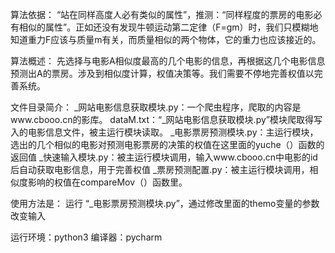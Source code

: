 算法依据： “站在同样高度人必有类似的属性”，推测：“同样程度的票房的电影必有相似的属性”。正如还没有发现牛顿运动第二定律（F=gm）时，我们只模糊地知道重力F应该与质量m有关，而质量相似的两个物体，它的重力也应该接近的。

算法概述： 先选择与电影A相似度最高的几个电影的信息，再根据这几个电影信息预测出A的票房。涉及到相似度计算，权值决策等。我们需要不停地完善权值以完善系统。

文件目录简介：
_网站电影信息获取模块.py：一个爬虫程序，爬取的内容是www.cbooo.cn的影库。 
dataM.txt：“_网站电影信息获取模块.py”模块爬取得写入的电影信息文件，被主运行模块读取。
_电影票房预测模块.py：主运行模块，选出的几个相似的电影对预测电影票房的决策的权值在这里面的yuche（）函数的返回值
_快速输入模块.py：被主运行模块调用，输入www.cbooo.cn中电影的id后自动获取电影信息，用于完善权值 
_票房预测配置.py：被主运行模块调用，相似度影响的权值在compareMov（）函数里。

使用方法是： 运行 “_电影票房预测模块.py”，通过修改里面的themo变量的参数改变输入

运行环境：python3 
编译器：pycharm
